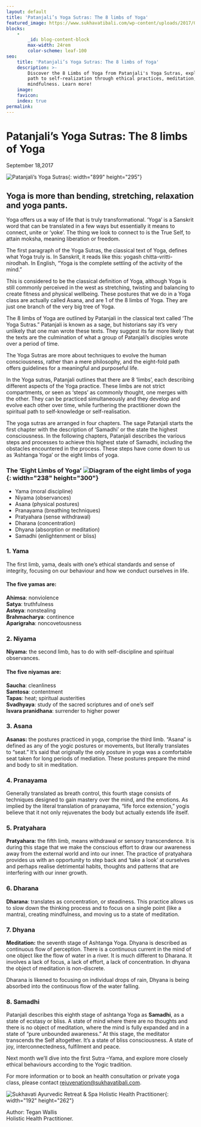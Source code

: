 ```yaml
---
layout: default
title: 'Patanjali’s Yoga Sutras: The 8 limbs of Yoga'
featured_image: https://www.sukhavatibali.com/wp-content/uploads/2017/09/sep-sukhavati-newsletter-images-yoga-1505717927-medium-v2.jpg
blocks:
    -
        _id: blog-content-block
        max-width: 24rem
        color-scheme: leaf-100
seo:
    title: 'Patanjali’s Yoga Sutras: The 8 limbs of Yoga'
    description: >-
        Discover the 8 Limbs of Yoga from Patanjali's Yoga Sutras, exploring the
        path to self-realization through ethical practices, meditation, and
        mindfulness. Learn more!
    image:
    favicon:
    index: true
permalink:
---
```

# Patanjali’s Yoga Sutras: The 8 limbs of Yoga

September 18,2017

![Patanjali’s Yoga Sutras](https://www.sukhavatibali.com/wp-content/uploads/2017/09/sep-sukhavati-newsletter-images-yoga-1505717927-medium-v2.jpg){: width="899" height="295"}

## **Yoga is more than bending, stretching, relaxation and yoga pants.**

Yoga offers us a way of life that is truly transformational. ‘Yoga’ is a Sanskrit word that can be translated in a few ways but essentially it means to connect, unite or ‘yoke’. The thing we look to connect to is the True Self, to attain moksha, meaning liberation or freedom.

The first paragraph of the Yoga Sutras, the classical text of Yoga, defines what Yoga truly is. In Sanskrit, it reads like this: yogash chitta-vritti-nirodhah. In English, “Yoga is the complete settling of the activity of the mind.”

This is considered to be the classical definition of Yoga, although Yoga is still commonly perceived in the west as stretching, twisting and balancing to create fitness and physical wellbeing. These postures that we do in a Yoga class are actually called Asana, and are 1 of the 8 limbs of Yoga. They are just one branch of the very big tree of Yoga.

The 8 limbs of Yoga are outlined by Patanjali in the classical text called ‘The Yoga Sutras.” Patanjali is known as a sage, but historians say it’s very unlikely that one man wrote these texts. They suggest its far more likely that the texts are the culmination of what a group of Patanjali’s disciples wrote over a period of time.

The Yoga Sutras are more about techniques to evolve the human consciousness, rather than a mere philosophy, and the eight-fold path offers guidelines for a meaningful and purposeful life.

In the Yoga sutras, Patanjali outlines that there are 8 ‘limbs’, each describing different aspects of the Yoga practice. These limbs are not strict compartments, or seen as ‘steps’ as commonly thought, one merges with the other. They can be practiced simultaneously and they develop and evolve each other over time, while furthering the practitioner down the spiritual path to self-knowledge or self-realisation.

The yoga sutras are arranged in four chapters. The sage Patanjali starts the first chapter with the description of ‘Samadhi’ or the state the highest consciousness. In the following chapters, Patanjali describes the various steps and processes to achieve this highest state of Samadhi, including the obstacles encountered in the process. These steps have come down to us as ‘Ashtanga Yoga’ or the eight limbs of yoga.

### **The ‘Eight Limbs of Yoga’ ![Diagram of the eight limbs of yoga](https://www.sukhavatibali.com/wp-content/uploads/2017/09/8-limbs-of-yoga-image-sep-sukhavati-article-1505718249-medium-238x300.jpg){: width="238" height="300"}**

* Yama (moral discipline)
* Niyama (observances)
* Asana (physical postures)
* Pranayama (breathing techniques)
* Pratyahara (sense withdrawal)
* Dharana (concentration)
* Dhyana (absorption or meditation)
* Samadhi (enlightenment or bliss)

### 1\. Yama

The first limb, yama, deals with one’s ethical standards and sense of integrity, focusing on our behaviour and how we conduct ourselves in life.

#### The five yamas are:

**Ahimsa**: nonviolence<br>**Satya**: truthfulness<br>**Asteya**: nonstealing<br>**Brahmacharya**: continence<br>**Aparigraha**: noncovetousness

### 2\. Niyama

**Niyama:** the second limb, has to do with self-discipline and spiritual observances.

#### The five niyamas are:

**Saucha**: cleanliness<br>**Samtosa**: contentment<br>**Tapas**: heat; spiritual austerities<br>**Svadhyaya**: study of the sacred scriptures and of one’s self<br>**Isvara pranidhana**: surrender to higher power

### 3\. Asana

**Asanas:** the postures practiced in yoga, comprise the third limb. “Asana” is defined as any of the yogic postures or movements, but literally translates to “seat.” It’s said that originally the only posture in yoga was a comfortable seat taken for long periods of mediation. These postures prepare the mind and body to sit in meditation.

### 4\. Pranayama

Generally translated as breath control, this fourth stage consists of techniques designed to gain mastery over the mind, and the emotions. As implied by the literal translation of pranayama, “life force extension,” yogis believe that it not only rejuvenates the body but actually extends life itself.

### 5\. Pratyahara

**Pratyahara:** the fifth limb, means withdrawal or sensory transcendence. It is during this stage that we make the conscious effort to draw our awareness away from the external world and into our inner. The practice of pratyahara provides us with an opportunity to step back and ‘take a look’ at ourselves and perhaps realise detrimental habits, thoughts and patterns that are interfering with our inner growth.

### 6\. Dharana

**Dharana**: translates as concentration, or steadiness. This practice allows us to slow down the thinking process and to focus on a single point (like a mantra), creating mindfulness, and moving us to a state of meditation.

### 7\. Dhyana

**Meditation:** the seventh stage of Ashtanga Yoga. Dhyana is described as continuous flow of perception. There is a continuous current in the mind of one object like the flow of water in a river. It is much different to Dharana. It involves a lack of focus, a lack of effort, a lack of concentration. In dhyana the object of meditation is non-discrete.

Dharana is likened to focusing on individual drops of rain, Dhyana is being absorbed into the continuous flow of the water falling.

### 8\. Samadhi

Patanjali describes this eighth stage of ashtanga Yoga as **Samadhi**, as a state of ecstasy or bliss. A state of mind where there are no thoughts and there is no object of meditation, where the mind is fully expanded and in a state of “pure unbounded awareness.” At this stage, the meditator transcends the Self altogether. It’s a state of bliss consciousness. A state of joy, interconnectedness, fulfilment and peace.

Next month we’ll dive into the first Sutra –Yama, and explore more closely ethical behaviours according to the Yogic tradition.

For more information or to book an health consultation or private yoga class, please contact [rejuvenation@sukhavatibali.com](mailto:rejuvenation@sukhavatibali.com).

![Sukhavati Ayurvedic Retreat &amp; Spa Holistic Health Practitioner](https://www.sukhavatibali.com/wp-content/uploads/2018/10/tegan-final2-2-1500357848-medium.jpg){: width="192" height="262"}

Author: Tegan Wallis<br>Holistic Health Practitioner.